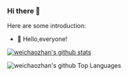 ### Hi there 👋

Here are some introduction:

- 🔭  Hello,everyone!


[![weichaozhan's github stats](https://github-readme-stats.vercel.app/api?username=weichaozhan&hide=contribs,prs,issues&hide_title=true&show_icons=true&theme=slateorange&show_owner=true&count_private=true&include_all_commits=false)](https://github.com/weichaozhan/weichaozhan)

![weichaozhan's github Top Languages](https://github-readme-stats.vercel.app/api/top-langs/?username=weichaozhan&layout=compact&theme=react&card_width=445&hide_border=true)
